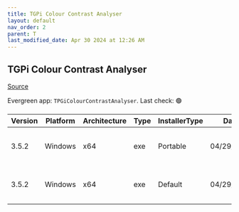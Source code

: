 ```yaml
---
title: TGPi Colour Contrast Analyser
layout: default
nav_order: 2
parent: T
last_modified_date: Apr 30 2024 at 12:26 AM
---
```


## TGPi Colour Contrast Analyser

[Source](https://www.tpgi.com/color-contrast-checker/)

Evergreen app: `TPGiColourContrastAnalyser`. Last check: 🟢

| Version | Platform | Architecture | Type | InstallerType | Date       | Size     | URI                                                                                                                                                                                          |
| ------- | -------- | ------------ | ---- | ------------- | ---------- | -------- | -------------------------------------------------------------------------------------------------------------------------------------------------------------------------------------------- |
| 3.5.2   | Windows  | x64          | exe  | Portable      | 04/29/2024 | 79112680 | [https://github.com/ThePacielloGroup/CCAe/releases/download/v3.5.2/CCA-Portable-x64-3.5.2.exe](https://github.com/ThePacielloGroup/CCAe/releases/download/v3.5.2/CCA-Portable-x64-3.5.2.exe) |
| 3.5.2   | Windows  | x64          | exe  | Default       | 04/29/2024 | 79351352 | [https://github.com/ThePacielloGroup/CCAe/releases/download/v3.5.2/CCA-Setup-x64-3.5.2.exe](https://github.com/ThePacielloGroup/CCAe/releases/download/v3.5.2/CCA-Setup-x64-3.5.2.exe)       |
